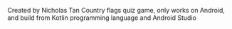 Created by Nicholas Tan
Country flags quiz game, only works on Android, and build from Kotlin programming language and Android Studio
